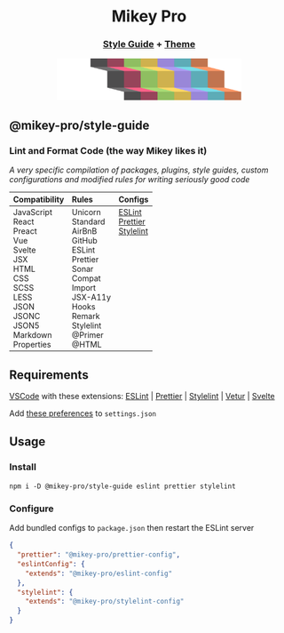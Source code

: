 <div width="100%" align="center">
  <h1>
    <b>Mikey Pro</b>
  </h1>
  <h3>
    <a href="https://github.com/mikey-pro/style-guide">Style Guide</a>
    +
    <a href="https://github.com/mikey-pro/theme">Theme</a>
  </h3>
  <a href="https://github.com/mikey-pro">
    <img src="img/mikey-pro-logo.svg" style="height: 75px" alt="Mikey Pro Logo" />
  </a>
  <br />
</div>

## **@mikey-pro/style-guide**

### Lint and Format Code (the way Mikey likes it)

_A very specific compilation of packages, plugins, style guides, custom configurations and
modified rules for writing seriously good code_

<table>
  <thead>
    <tr>
      <th align="left">Compatibility</a></th>
      <th align="left">Rules</a></th>
      <th align="left">Configs</a></th>
    </tr>
  </thead>
  <tbody>
    <tr>
      <td valign="top">
        JavaScript <br />
        React <br />
        Preact <br />
        Vue <br />
        Svelte<br />
        JSX <br />
        HTML <br />
        CSS <br />
        SCSS <br />
        LESS <br />
        JSON <br />
        JSONC <br />
        JSON5 <br />
        Markdown <br />
        Properties <br />
      </td>
      <td valign="top">
        Unicorn <br />
        Standard <br />
        AirBnB <br />
        GitHub <br />
        ESLint <br />
        Prettier <br />
        Sonar <br />
        Compat <br />
        Import <br />
        JSX-A11y <br />
        Hooks <br />
        Remark <br />
        Stylelint <br />
        @Primer <br />
        @HTML
      </td>
      <td valign="top">
        <a href="https://github.com/mikey-pro/eslint-config">ESLint</a><br />
        <a href="https://github.com/mikey-pro/prettier-config">Prettier</a><br />
        <a href="https://github.com/mikey-pro/stylelint-config">Stylelint</a>
      </td>
    </tr>
  </tbody>
</table>

## Requirements

<a href="https://code.visualstudio.com/">VSCode</a> with these extensions:
<a href="https://marketplace.visualstudio.com/items?itemName=dbaeumer.vscode-eslint">ESLint</a> |
<a href="https://marketplace.visualstudio.com/items?itemName=esbenp.prettier-vscode">Prettier</a> |
<a href="https://marketplace.visualstudio.com/items?itemName=stylelint.vscode-stylelint">Stylelint</a> |
<a href="https://marketplace.visualstudio.com/items?itemName=octref.vetur">Vetur</a> |
<a href="https://marketplace.visualstudio.com/items?itemName=svelte.svelte-vscode">Svelte</a>

Add <a href="https://github.com/mikey-pro/style-guide/blob/main/vscode-settings.json">these preferences</a> to `settings.json`

## Usage

### Install

```shell
npm i -D @mikey-pro/style-guide eslint prettier stylelint
```

### Configure

Add bundled configs to `package.json` then restart the ESLint server

```json
{
  "prettier": "@mikey-pro/prettier-config",
  "eslintConfig": {
    "extends": "@mikey-pro/eslint-config"
  },
  "stylelint": {
    "extends": "@mikey-pro/stylelint-config"
  }
}
```
